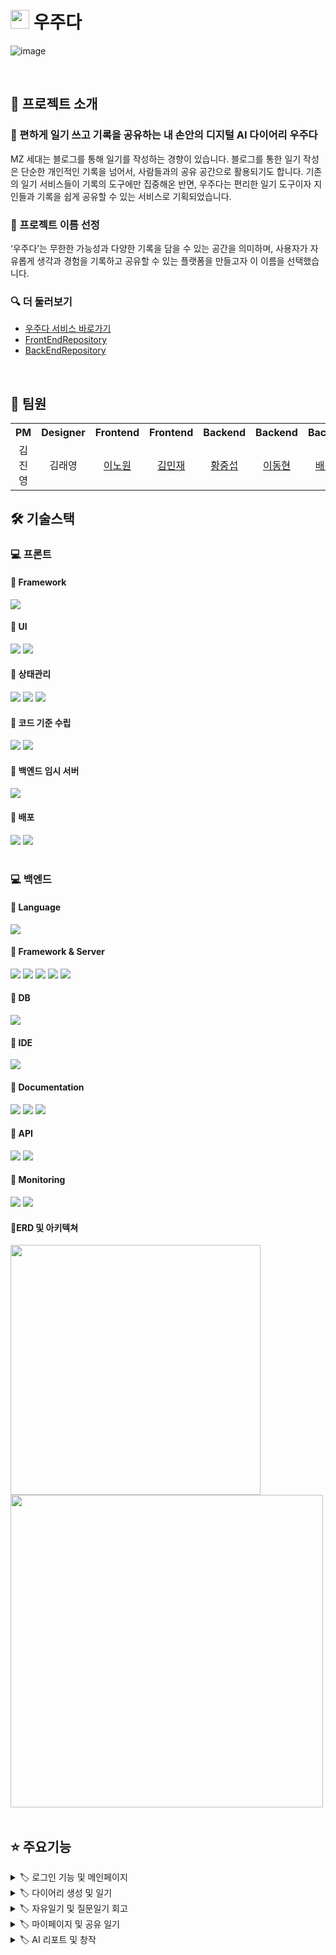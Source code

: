 # <img src="https://github.com/user-attachments/assets/25ec575a-9f36-4b6a-9a9b-a4433d281973" width="30" />  우주다
![image](https://github.com/user-attachments/assets/94444f68-e950-4d91-b6b5-5e7698a0a2e1)

<br>

## 📁 프로젝트 소개
### 📱 편하게 일기 쓰고 기록을 공유하는 내 손안의 디지털 AI 다이어리 우주다
MZ 세대는 블로그를 통해 일기를 작성하는 경향이 있습니다. 블로그를 통한 일기 작성은 단순한 개인적인 기록을 넘어서, 사람들과의 공유 공간으로 활용되기도 합니다. 
기존의 일기 서비스들이 기록의 도구에만 집중해온 반면, 우주다는 편리한 일기 도구이자 지인들과 기록을 쉽게 공유할 수 있는 서비스로 기획되었습니다.

### 🤔 프로젝트 이름 선정
‘우주다’는 무한한 가능성과 다양한 기록을 담을 수 있는 공간을 의미하며, 사용자가 자유롭게 생각과 경험을 기록하고 공유할 수 있는 플랫폼을 만들고자 이 이름을 선택했습니다.


### 🔍 더 둘러보기
- <a href="https://woozuda.swygbro.com/">우주다 서비스 바로가기</a>
- <a href="https://github.com/woozuda/frontend">FrontEndRepository</a>
- <a href="https://github.com/woozuda/backend">BackEndRepository</a>
<br>

## 👥 팀원 
<table align="center">
  <tr>
    <th style="text-align: center;">PM</th>
    <th style="text-align: center;">Designer</th>
    <th style="text-align: center;">Frontend</th>
    <th style="text-align: center;">Frontend</th>
    <th style="text-align: center;">Backend</th>
    <th style="text-align: center;">Backend</th>
    <th style="text-align: center;">Backend</th>
  </tr>
  <tr>
    <td style="text-align: center;">김진영</td>
    <td style="text-align: center;">김래영</td>
    <td style="text-align: center;"> <a href="https://github.com/nwleedev">이노원</a> </td>
    <td style="text-align: center;"> <a href="https://github.com/minjae2271">김민재</a> </td>
    <td style="text-align: center;"> <a href="https://github.com/seop-h">황중섭</a> </td>
    <td style="text-align: center;"> <a href="https://github.com/rodom1018">이동현</a> </td>
    <td style="text-align: center;"> <a href="https://github.com/baesaa0304">배선영</a> </td>
  </tr>
</table>

## 🛠️ 기술스택

### 💻 프론트
#### 🔨 Framework
<img src="https://img.shields.io/badge/nextdotjs-000000?style=flat-square&logo=nextdotjs&logoColor=white">

#### 🔨 UI
<div>
  <img src="https://img.shields.io/badge/shadcnui-000000?style=flat-square&logo=shadcnui&logoColor=white">
  <img src="https://img.shields.io/badge/tailwindcss-06B6D4?style=flat-square&logo=tailwindcss&logoColor=white">
</div>


#### 🔨  상태관리
<div>
  <img src="https://img.shields.io/badge/Tanstack Query-06B6D4?style=flat-square&logo=Tanstack Query&logoColor=white">
  <img src="https://img.shields.io/badge/Zustand-06B6D4?style=flat-square&logo=Zustand&logoColor=white">
  <img src="https://img.shields.io/badge/Context API-06B6D4?style=flat-square&logo=Context API&logoColor=white">
</div>



#### 🔨 코드 기준 수립
<div>
  <img src="https://img.shields.io/badge/eslint-4B32C3?style=flat-square&logo=eslint&logoColor=white">
  <img src="https://img.shields.io/badge/prettier-F7B93E?style=flat-square&logo=prettier&logoColor=white">
</div>


#### 🔨 백엔드 임시 서버
<img src="https://img.shields.io/badge/mockserviceworker-FF6A33?style=flat-square&logo=mockserviceworker&logoColor=white">

#### 🔨 배포
<div>
  <img src="https://img.shields.io/badge/SWYG-000000?style=flat-square&logo=SWYG&logoColor=white">
  <img src="https://img.shields.io/badge/vercel-000000?style=flat-square&logo=vercel&logoColor=white">
</div>


<br>

### 💻 백엔드

#### 🔨 Language
<img src="https://img.shields.io/badge/Java-007396?style=flat-square&logo=Java&logoColor=white">

#### 🔨 Framework & Server
 <div>
  <img src="https://img.shields.io/badge/Spring-6DB33F?style=flat-square&logo=Spring&logoColor=white">
  <img src="https://img.shields.io/badge/springboot-6DB33F?style=flat-square&logo=springboot&logoColor=white">
  <img src="https://img.shields.io/badge/springsecurity-6DB33F?style=flat-square&logo=springsecurity&logoColor=white">
  <img src="https://img.shields.io/badge/NCloud Server-03C75A?style=flat-square&logo=naver&logoColor=white">
  <img src="https://img.shields.io/badge/githubactions-2088FF?style=flat-square&logo=githubactions&logoColor=white">
</div>

#### 🔨 DB
<img src="https://img.shields.io/badge/mysql-4479A1?style=flat-square&logo=mysql&logoColor=white"> 

#### 🔨 IDE
<img src="https://img.shields.io/badge/intellijidea-000000?style=flat-square&logo=intellijidea&logoColor=white"> 

#### 🔨 Documentation
<div>
   <img src="https://img.shields.io/badge/swagger-85EA2D?style=flat-square&logo=swagger&logoColor=white"> 
  <img src="https://img.shields.io/badge/notion-000000?style=flat-square&logo=notion&logoColor=white"> 
  <img src="https://img.shields.io/badge/ERD Cloud-800080?style=flat-square&logo=icloud&logoColor=white"> 
</div>

#### 🔨 API
<div>
  <img src="https://img.shields.io/badge/openai-412991?style=flat-square&logo=openai&logoColor=white">
  <img src="https://img.shields.io/badge/NCloud Object Storage-03C75A?style=flat-square&logo=naver&logoColor=white">
</div>

#### 🔨 Monitoring
<div>
  <img src="https://img.shields.io/badge/prometheus-E6522C?style=flat-square&logo=prometheus&logoColor=white"> 
  <img src="https://img.shields.io/badge/LokiStack-FFC800?style=flat-square&logo=LokiStack&logoColor=white"> 

</div>

#### 🔨ERD 및 아키텍쳐
<div>
  <img src="https://github.com/user-attachments/assets/3dd51a4f-434d-41e4-b618-7adcecd642ab" width="400">
  <img src="https://github.com/user-attachments/assets/67fe4700-f46b-4350-82b0-372a84178743" width="500">

</div>

<br>

## ⭐️ 주요기능

<details>
<summary>🏷️ 로그인 기능 및 메인페이지</summary>
<img src="https://github.com/user-attachments/assets/399f8eaa-6b75-4b43-a5f4-cfe23a030964" width="200">
<img src="https://github.com/user-attachments/assets/d9cfdc1c-0441-43a7-9f7c-1ed748cb260b" width="200">
<img src="https://github.com/user-attachments/assets/9355c649-cc9a-4926-879c-19e9a169fda7" width="200">
<img src="https://github.com/user-attachments/assets/1fcbc7d9-7a90-4134-89ba-f1bdf07c1745" width="200">

- 카카오, 네이버, 구글 소셜 회원가입 및 로그인 가능
- OAuth 로그인 외에도 이메일로 회원가입 및 로그인 가능
- 메인 페이지에서 다이어리가 없을 경우 다이어리 생성 가능
(다이어기가 있을 경우, 생성된 다이어리와 오늘의 일기 질문을 확인할 수 있음)
</details>

<details>
<summary>🏷️ 다이어리 생성 및 일기</summary>
<img src="https://github.com/user-attachments/assets/738e5c8a-3bcc-49d3-8dcb-44813ea30d40" width="200">
<img src="https://github.com/user-attachments/assets/8e6a2c1d-5c9f-4aba-8466-9acba68a53f3" width="200">
<img src="https://github.com/user-attachments/assets/8136370d-be27-409c-92a0-e7981dd129a6" width="200">
<img src="https://github.com/user-attachments/assets/01793147-a8b4-4f91-a731-c14a47894ddb" width="200">

- 다이어리 생성 시 제목과 내용 입력 가능
- 이미지 첨부 가능, 첨부할 이미지가 없을 경우 랜덤 이미지 생성 가능
</details>

<details>
<summary>🏷️ 자유일기 및 질문일기 회고</summary>
<img src="https://github.com/user-attachments/assets/138e12e5-1f52-4b40-ab9a-0c9ce873332f" width="200">
<img src="https://github.com/user-attachments/assets/b1c0e7f4-4359-44b5-a62a-d2999b0e9ccd" width="200">
<img src="https://github.com/user-attachments/assets/196150cf-9749-4b5f-a3e0-e7576ea8ab8e" width="200">
<img src="https://github.com/user-attachments/assets/549fb3d2-377a-47fc-b13d-c9e54c983c4c" width="200">

- 자유일기, 질문일기, 회고 작성 가능
- 일기의 경우 기분 및 날씨로 표현 가능
- 회고는 각 카테고리별로 작성 가능
</details>

<details>
<summary>🏷️ 마이페이지 및 공유 일기</summary>
<img src="https://github.com/user-attachments/assets/abaf7d86-0d7c-4a30-bf07-1ce1e6d14587" width="200">
<img src="https://github.com/user-attachments/assets/fe69c987-5eef-4a4f-92e9-ac9013cff638" width="200">
<img src="https://github.com/user-attachments/assets/4b81570f-499f-4a8c-866d-b4ce667c7ece" width="200">
<img src="https://github.com/user-attachments/assets/64877ca2-ff6c-4ed0-97f6-c809cc3a9a8b" width="200">

- 마이페이지 내 정보 확인 가능
- 내가 공유한 일기 및 창작일기 확인 가능
- 창작 시 글 또는 시를 선택하여 창작 가능
- 일기 AI 분석 알림 On/Off 기능
</details>

<details>
<summary>🏷️ AI 리포트 및 창작</summary>
<img src="https://github.com/user-attachments/assets/ea7f7020-81ff-4757-b66d-aa4365dd9987" width="200">
<img src="https://github.com/user-attachments/assets/9e0d0675-f4e1-4780-96f0-72934778cb12" width="200">
<img src="https://github.com/user-attachments/assets/97f4eeca-0286-44ae-a412-cf6775994a03" width="200">
<img src="https://github.com/user-attachments/assets/cfa094df-d0e9-44be-b066-48aee2c54ac9" width="200">
<img src="https://github.com/user-attachments/assets/2854ee53-f7dd-413f-8f65-3028c8698710" width="200">

- 각 사용자가 주간별로 2개 이상 일기 및 각 카테고리 별로 회고를 작성한 경우 AI 리포트 가능
- 일기는 키워드로 장소, 활동, 감정을 분석하고 날씨에 대한 기분 분석, 감정 비율 분석, 새로운 기록을 제안
- 회고는 각 카테고리 별로 분석
- 창작은 사용자가 선택한 (글 또는 시)을 보고 분석하여 결과를 제공
</details>













